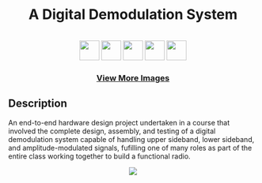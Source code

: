 
<div  align=center>
	<h1>A Digital Demodulation System	</h1>
	<br>
   <img src = "https://github.com/macaroonforu/Subsystem-B/assets/121368271/53bfa0ba-e7fd-4fd5-b97f-a5fb666a99f8" height="40px" width="40px">
    <img src = "https://github.com/macaroonforu/Subsystem-B/assets/121368271/c9f59938-b04c-4535-b658-d29af7733a56" height="40px" width="40px">
      <img src = "https://github.com/macaroonforu/Subsystem-B/assets/121368271/1b6a5222-5acf-4c0d-8c8e-f131ef490d80" height="40px" width="40px">
      <img src = "https://github.com/macaroonforu/Subsystem-B/assets/121368271/3dfcf63b-b2da-4c77-9856-eaeccc926b4d" height="40px" width="40px">
      <img src = "https://github.com/macaroonforu/Subsystem-B/assets/121368271/9325e21d-c471-4b57-989f-ae660e0ffb43" height="40px" width="40px">
		<br>
  <h3><b><a href="https://claire-dimitriuc.vercel.app/projects/ece295.html">View More Images </a></b></h3>


</div>



## Description

An end-to-end hardware design project undertaken in a course that involved the complete design, assembly, and testing of a digital demodulation system capable of handling upper sideband, lower sideband, and amplitude-modulated signals, fufilling one of many roles as part of the entire class working together to build a functional radio.
<div align=center>
  <img src="https://github.com/macaroonforu/Subsystem-B/assets/121368271/e649573a-c0a3-41a9-ba3a-4b1ecc3fcc3f">
</div>

